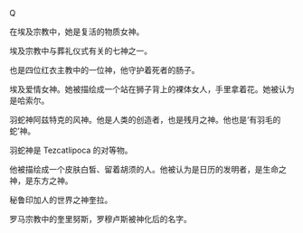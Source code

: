 <title>Dictionary of Pagan Religions</title> <link href="e9780806537023_css.css" rel="stylesheet" type="text/css"> 

Q

在埃及宗教中，她是复活的物质女神。

埃及宗教中与葬礼仪式有关的七神之一。

也是四位红衣主教中的一位神，他守护着死者的肠子。

埃及爱情女神。她被描绘成一个站在狮子背上的裸体女人，手里拿着花。她被认为是哈索尔。

羽蛇神阿兹特克的风神。他是人类的创造者，也是残月之神。他也是‘有羽毛的蛇’神。

羽蛇神是 Tezcatlipoca 的对等物。

他被描绘成一个皮肤白皙、留着胡须的人。他被认为是日历的发明者，是生命之神，是东方之神。

秘鲁印加人的世界之神奎拉。

罗马宗教中的奎里努斯，罗穆卢斯被神化后的名字。